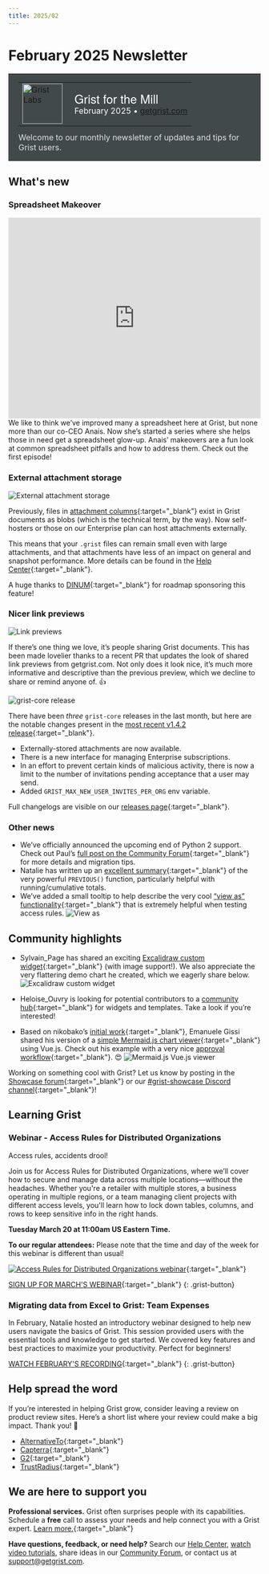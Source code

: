 ```yaml
---
title: 2025/02
---
```


# February 2025 Newsletter

<style>
  /* restore some poorly overridden defaults */
  .newsletter-header .table {
    background-color: initial;
    border: initial;
  }
  .newsletter-header .table > tbody > tr > td {
    padding: initial;
    border: initial;
    vertical-align: initial;
  }
  .newsletter-header img.header-img {
    padding: initial;
    max-width: initial;
    display: initial;
    padding: initial;
    line-height: initial;
    background-color: initial;
    border: initial;
    border-radius: initial;
    margin: initial;
  }

  /* copy newsletter styles, with a prefix for sufficient specificity */
  .newsletter-header .header {
    border: none;
    padding: 0;
    margin: 0;
  }
  .newsletter-header table > tbody > tr > td.header-image {
    width: 80px;
    padding-right: 16px;
  }
  .newsletter-header table > tbody > tr > td.header-text {
    background-color: #42494B;
    padding: 16px 20px;
  }
  .newsletter-header table.header-top {
    border: none;
    padding: 0;
    margin: 0;
    width: 100%;
  }
  .header-title {
    font-family: Helvetica Neue, Helvetica, Arial, sans-serif;
    font-size: 24px;
    line-height: 28px;
    color: #FFFFFF;
  }
  .header-month {
    color: #FFFFFF;
  }
  .header-welcome {
    margin-top: 12px;
    color: #FFFFFF;
  }
  .newsletter-summary {
    background-color: #e3fff5;
    margin: 0;
    padding: 10px;
  }
  .newsletter-summary-header {
    text-align: center;
    padding-bottom: 10px;
    border-bottom: 1px solid lightgrey;
  }
  .newsletter-summary ul {
    padding-left: 20px;
  }
  .newsletter-summary li {
    margin-bottom: 10px;
  }
  .newsletter-summary li p {
    margin: 0px
  }
</style>
<div class="newsletter-header">
<table class="header" cellpadding="0" cellspacing="0" border="0"><tr>
  <td class="header-text">
    <table class="header-top"><tr>
      <td class="header-image">
        <a href="https://www.getgrist.com">
          <img class="header-img" src="/images/newsletters/grist-labs.png" width="80" height="80" alt="Grist Labs" border="0">
        </a>
      </td>
      <td class="header-top-text">
        <div class="header-title">Grist for the Mill</div>
        <div class="header-month">February 2025
          &#8226; <a href="https://www.getgrist.com/">getgrist.com</a></div>
      </td>
    </tr></table>
    <div class="header-welcome" style="color: #e0e0e0;">
      Welcome to our monthly newsletter of updates and tips for Grist users.
    </div>
  </td>
</tr></table>
</div>

## What's new

### Spreadsheet Makeover

<iframe width="100%" height="400" src="https://www.youtube.com/embed/D2tuTdUVx3k?si=OetCRxTeB_NYnzIW&amp;controls=0" title="YouTube video player" frameborder="0" allow="accelerometer; autoplay; clipboard-write; encrypted-media; gyroscope; picture-in-picture; web-share" referrerpolicy="strict-origin-when-cross-origin" allowfullscreen></iframe>
<br>
We like to think we’ve improved many a spreadsheet here at Grist, but none more than our co-CEO Anais. Now she’s started a series where she helps those in need get a spreadsheet glow-up. Anais’ makeovers are a fun look at common spreadsheet pitfalls and how to address them. Check out the first episode!

### External attachment storage

![External attachment storage](../images/newsletters/2025-02/storage.png)

Previously, files in [attachment columns](https://support.getgrist.com/col-types/#attachment-columns){:target="\_blank"} exist in Grist documents as blobs (which is the technical term, by the way). Now self-hosters or those on our Enterprise plan can host attachments externally. 

This means that your `.grist` files can remain small even with large attachments, and that attachments have less of an impact on general and snapshot performance. More details can be found in the [Help Center](https://support.getgrist.com/document-settings/#external-attachments){:target="\_blank"}.

A huge thanks to [DINUM](https://www.numerique.gouv.fr/dinum/){:target="\_blank"} for roadmap sponsoring this feature!

### Nicer link previews

![Link previews](../images/newsletters/2025-02/preview.png)

If there’s one thing we love, it’s people sharing Grist documents. This has been made lovelier thanks to a recent PR that updates the look of shared link previews from getgrist.com. Not only does it look nice, it’s much more informative and descriptive than the previous preview, which we decline to share or remind anyone of. 👍

![grist-core release](../images/newsletters/core-release.png)

There have been *three* `grist-core` releases in the last month, but here are the notable changes present in the [most recent v1.4.2 release](https://github.com/gristlabs/grist-core/releases/tag/v1.4.2){:target="\_blank"}.

* Externally-stored attachments are now available. 
* There is a new interface for managing Enterprise subscriptions.
* In an effort to prevent certain kinds of malicious activity, there is now a limit to the number of invitations pending acceptance that a user may send.
* Added `GRIST_MAX_NEW_USER_INVITES_PER_ORG` env variable.

Full changelogs are visible on our [releases page](https://github.com/gristlabs/grist-core/releases){:target="\_blank"}. 

### Other news

* We’ve officially announced the upcoming end of Python 2 support. Check out Paul’s [full post on the Community Forum](https://community.getgrist.com/t/announcement-of-upcoming-end-of-python-2-support/8510){:target="\_blank"} for more details and migration tips.
* Natalie has written up an [excellent summary](https://community.getgrist.com/t/using-previous-for-cumulative-totals/8292){:target="\_blank"} of the very powerful `PREVIOUS()` function, particularly helpful with running/cumulative totals.
* We’ve added a small tooltip to help describe the very cool [“view as” functionality](https://support.getgrist.com/access-rules/#view-as-another-user){:target="\_blank"} that is extremely helpful when testing access rules.
![View as](../images/newsletters/2025-02/access.png)

## Community highlights

* Sylvain_Page has shared an exciting [Excalidraw custom widget](https://community.getgrist.com/t/custom-widget-excalidraw-grist-a-nice-combo/8552){:target="\_blank"} (with image support!). We also appreciate the very flattering demo chart he created, which we eagerly share below.
![Excalidraw custom widget](../images/newsletters/2025-02/excalidraw.png)

* Heloise_Ouvry is looking for potential contributors to a [community hub](https://community.getgrist.com/t/gristhub-your-new-hub-for-templates-and-widgets/8456){:target="\_blank"} for widgets and templates. Take a look if you’re interested!

* Based on nikobako’s [initial work](https://community.getgrist.com/t/mermaid-charts-integration/6938){:target="\_blank"}, Emanuele Gissi shared his version of a [simple Mermaid.js chart viewer](https://github.com/emanuelegissi/my-grist-widget?tab=readme-ov-file#mermaid-viewer-widget){:target="\_blank"} using Vue.js. Check out his example with a very nice [approval workflow](https://docs.getgrist.com/iFLERrF5h1rd/Approval-workflow/p/5){:target="\_blank"}. 😍
![Mermaid.js Vue.js viewer](../images/newsletters/2025-02/mermaid.png)

Working on something cool with Grist? Let us know by posting in the [Showcase forum](https://community.getgrist.com/c/showcase/8){:target="\_blank"} or our [#grist-showcase Discord channel](https://discord.gg/MYKpYQ3fbP){:target="\_blank"}!

## Learning Grist

### Webinar - Access Rules for Distributed Organizations

Access rules, accidents drool!

Join us for Access Rules for Distributed Organizations, where we’ll cover how to secure and manage data across multiple locations—without the headaches. Whether you're a retailer with multiple stores, a business operating in multiple regions, or a team managing client projects with different access levels, you'll learn how to lock down tables, columns, and rows to keep sensitive info in the right hands.

**Tuesday March 20 at 11:00am US Eastern Time.**

**To our regular attendees:** Please note that the time and day of the week for this webinar is different than usual!

[![Access Rules for Distributed Organizations webinar](../images/newsletters/2025-02/webinar.png)](https://www.getgrist.com/webinars/access-rules-for-distributed-organizations/?utm_source=support-newsletter&utm_medium=internal&utm_campaign=build-webinar&utm_term=march-2025){:target="\_blank"}

[SIGN UP FOR MARCH'S WEBINAR](https://www.getgrist.com/webinars/access-rules-for-distributed-organizations/?utm_source=support-newsletter&utm_medium=internal&utm_campaign=build-webinar&utm_term=march-2025){:target="\_blank"}
{: .grist-button}

### Migrating data from Excel to Grist: Team Expenses

In February, Natalie hosted an introductory webinar designed to help new users navigate the basics of Grist. This session provided users with the essential tools and knowledge to get started. We covered key features and best practices to maximize your productivity. Perfect for beginners!

[WATCH FEBRUARY'S RECORDING](https://www.getgrist.com/webinars/grist-101-new-users-guide-august-2024/){:target="\_blank"}
{: .grist-button}

## Help spread the word
If you’re interested in helping Grist grow, consider leaving a review on product review sites. Here’s a short list where your review could make a big impact. Thank you! 🙏

* [AlternativeTo](https://alternativeto.net/software/grist/about/){:target="\_blank"}
* [Capterra](https://www.capterra.com/p/232821/Grist/){:target="\_blank"}
* [G2](https://www.g2.com/products/grist){:target="\_blank"}
* [TrustRadius](https://www.trustradius.com/products/grist/){:target="\_blank"}

## We are here to support you

**Professional services.** Grist often surprises people with its capabilities. Schedule a **free** call to assess your needs and help connect you with a Grist expert. [Learn more.](https://www.getgrist.com/professional-services/){:target="\_blank"}

**Have questions, feedback, or need help?** Search our [Help Center](../index.md), [watch video
tutorials](https://www.youtube.com/channel/UCx0ioQrrC-bIrkmZ7ZULr0g/playlists), share ideas in our
[Community Forum](https://community.getgrist.com), or contact us at <support@getgrist.com>.